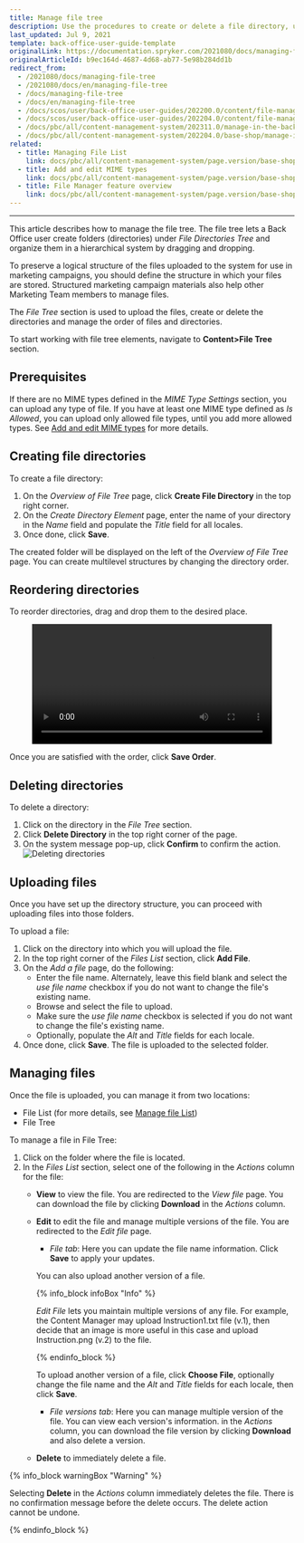 ```yaml
---
title: Manage file tree
description: Use the procedures to create or delete a file directory, upload media files, change the order for file directories in the Back Office.
last_updated: Jul 9, 2021
template: back-office-user-guide-template
originalLink: https://documentation.spryker.com/2021080/docs/managing-file-tree
originalArticleId: b9ec164d-4687-4d68-ab77-5e98b284dd1b
redirect_from:
  - /2021080/docs/managing-file-tree
  - /2021080/docs/en/managing-file-tree
  - /docs/managing-file-tree
  - /docs/en/managing-file-tree
  - /docs/scos/user/back-office-user-guides/202200.0/content/file-manager/managing-file-tree.html
  - /docs/scos/user/back-office-user-guides/202204.0/content/file-manager/managing-file-tree.html  
  - /docs/pbc/all/content-management-system/202311.0/manage-in-the-back-office/manage-file-tree.html
  - /docs/pbc/all/content-management-system/202204.0/base-shop/manage-in-the-back-office/manage-file-tree.html  
related:
  - title: Managing File List
    link: docs/pbc/all/content-management-system/page.version/base-shop/manage-in-the-back-office/manage-file-list.html
  - title: Add and edit MIME types
    link: docs/pbc/all/content-management-system/page.version/base-shop/manage-in-the-back-office/add-and-edit-mime-types.html
  - title: File Manager feature overview
    link: docs/pbc/all/content-management-system/page.version/base-shop/file-manager-feature-overview.html
---
```

---

This article describes how to manage the file tree. The file tree lets a Back Office user create folders (directories) under *File Directories Tree* and organize them in a hierarchical system by dragging and dropping.

To preserve a logical structure of the files uploaded to the system for use in marketing campaigns, you should define the structure in which your files are stored. Structured marketing campaign materials also help other Marketing Team members to manage files.

The *File Tree* section is used to upload the files, create or delete the directories and manage the order of files and directories.

To start working with file tree elements, navigate to **Content>File Tree** section.


## Prerequisites

If there are no MIME types defined in the *MIME Type Settings* section, you can upload any type of file. If you have at least one MIME type defined as *Is Allowed*, you can upload only allowed file types, until you add more allowed types. See [Add and edit MIME types](/docs/pbc/all/content-management-system/{{page.version}}/base-shop/manage-in-the-back-office/add-and-edit-mime-types.html) for more details.


## Creating file directories

To create a file directory:

1. On the *Overview of File Tree* page, click **Create File Directory** in the top right corner.
2. On the *Create Directory Element* page, enter the name of your directory in the *Name* field and populate the *Title* field for all locales.
3. Once done, click **Save**.

The created folder will be displayed on the left of the *Overview of File Tree* page.
You can create multilevel structures by changing the directory order.

## Reordering directories

To reorder directories, drag and drop them to the desired place.

<figure class="video_container">
    <video width="100%" height="auto" controls>
    <source src="https://spryker.s3.eu-central-1.amazonaws.com/docs/pbc/all/content-management-system/base-shop/manage-in-the-back-office/manage-file-tree.md/reordering-directories.mp4" type="video/mp4">
  </video>
</figure>


Once you are satisfied with the order, click **Save Order**.

## Deleting directories

To delete a directory:

1. Click on the directory in the *File Tree* section.
2. Click **Delete Directory** in the top right corner of the page.
3. On the system message pop-up, click **Confirm** to confirm the action.
![Deleting directories](https://spryker.s3.eu-central-1.amazonaws.com/docs/pbc/all/digital-asset-management/deleting-directories.png)

## Uploading files

Once you have set up the directory structure, you can proceed with uploading files into those folders.

To upload a file:

1. Click on the directory into which you will upload the file.
2. In the top right corner of the *Files List* section, click **Add File**.
3. On the *Add a file* page, do the following:
    - Enter the file name. Alternately, leave this field blank and select the *use file name* checkbox if you do not want to change the file's existing name.
    - Browse and select the file to upload.
    - Make sure the *use file name* checkbox is selected if you do not want to change the file's existing name.
    - Optionally, populate the *Alt* and *Title* fields for each locale.
4. Once done, click **Save**.
The file is uploaded to the selected folder.



## Managing files

Once the file is uploaded, you can manage it from two locations:

- File List (for more details, see [Manage file List](/docs/pbc/all/content-management-system/{{page.version}}/base-shop/manage-in-the-back-office/manage-file-list.html))
- File Tree

To manage a file in File Tree:

1. Click on the folder where the file is located.
2. In the *Files List* section, select one of the following in the *Actions* column for the file:
    - **View** to view the file. You are redirected to the *View file* page. You can download the file by clicking **Download** in the *Actions* column.

    - **Edit** to edit the file and manage multiple versions of the file. You are redirected to the *Edit file* page.

        - *File tab*: Here you can update the file name information. Click **Save** to apply your updates.

        You can also upload another version of a file.

        {% info_block infoBox "Info" %}

         *Edit File* lets you maintain multiple versions of any file. For example, the Content Manager may upload Instruction1.txt file (v.1), then decide that an image is more useful in this case and upload Instruction.png (v.2) to the file.

        {% endinfo_block %}

        To upload another version of a file, click **Choose File**, optionally change the file name and the *Alt* and *Title* fields for each locale, then click **Save**.

        - *File versions tab*: Here you can manage multiple version of the file. You can view each version's information. in the *Actions* column, you can download the file version by clicking **Download** and also delete a version.

    - **Delete** to immediately delete a file.

{% info_block warningBox "Warning" %}

Selecting **Delete** in the *Actions* column immediately deletes the file. There is no confirmation message before the delete occurs. The delete action cannot be undone.

{% endinfo_block %}
